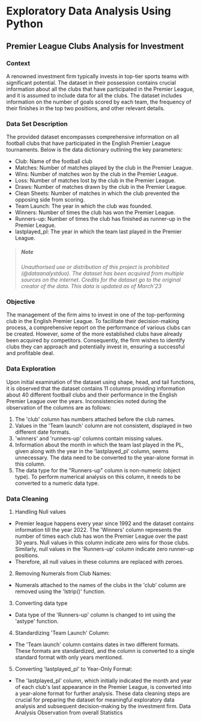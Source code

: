 # Exploratory Data Analysis Using Python
## Premier League Clubs Analysis for Investment
### Context
A renowned investment firm typically invests in top-tier sports teams with significant potential. The dataset in their possession contains crucial information about all the clubs that have participated in the Premier League, and it is assumed to include data for all the clubs. The dataset includes information on the number of goals scored by each team, the frequency of their finishes in the top two positions, and other relevant details.

### Data Set Description
The provided dataset encompasses comprehensive information on all football clubs that have participated in the English Premier League tournaments. Below is the data dictionary outlining the key parameters:
*	Club: Name of the football club
*	Matches: Number of matches played by the club in the Premier League.
*	Wins: Number of matches won by the club in the Premier League.
*	Loss: Number of matches lost by the club in the Premier League.
*	Draws: Number of matches drawn by the club in the Premier League.
*	Clean Sheets: Number of matches in which the club prevented the opposing side from scoring.
*	Team Launch: The year in which the club was founded.
*	Winners: Number of times the club has won the Premier League.
*	Runners-up: Number of times the club has finished as runner-up in the Premier League.
*	lastplayed_pl: The year in which the team last played in the Premier League.

> ##### Note
> *Unauthorised use or distribution of this project is prohibited (@dataanalystduo).*
> *The dataset has been acquired from multiple sources on the internet.*
> *Credits for the dataset go to the original creator of the data.* 
> *This data is updated as of March'23*

### Objective
The management of the firm aims to invest in one of the top-performing club in the English Premier League. To facilitate their decision-making process, a comprehensive report on the performance of various clubs can be created. However, some of the more established clubs have already been acquired by competitors. Consequently, the firm wishes to identify clubs they can approach and potentially invest in, ensuring a successful and profitable deal.

### Data Exploration 
Upon initial examination of the dataset using shape, head, and tail functions, it is observed that the dataset contains 11 columns providing information about 40 different football clubs and their performance in the English Premier League over the years. Inconsistencies noted during the observation of the columns are as follows:
1.	The 'club' column has numbers attached before the club names.
2.	Values in the 'Team launch' column are not consistent, displayed in two different date formats.
3.	'winners' and 'runners-up' columns contain missing values.
4.	Information about the month in which the team last played in the PL, given along with the year in the 'lastplayed_pl' column, seems unnecessary. The data need to be converted to the year-alone format in this column.
5.	The data type for the "Runners-up" column is non-numeric (object type). To perform numerical analysis on this column, it needs to be converted to a numeric data type.

### Data Cleaning
1.	Handling Null values
-	Premier league happens every year since 1992 and the dataset contains information till the year 2022. The 'Winners' column represents the number of times each club has won the Premier League over the past 30 years. Null values in this column indicate zero wins for those clubs. Similarly, null values in the 'Runners-up' column indicate zero runner-up positions.  
-	Therefore, all null values in these columns are replaced with zeroes.
2.	Removing Numerals from Club Names:
-	Numerals attached to the names of the clubs in the 'club' column are removed using the 'lstrip()' function.
3.	Converting data type
-	 Data type of the 'Runners-up' column is changed to int using the 'astype' function.
4.	Standardizing 'Team Launch' Column:
-	The 'Team launch' column contains dates in two different formats. These formats are standardized, and the column is converted to a single standard format with only years mentioned.
5.	Converting 'lastplayed_pl' to Year-Only Format:
-	The 'lastplayed_pl' column, which initially indicated the month and year of each club's last appearance in the Premier League, is converted into a year-alone format for further analysis.
These data cleaning steps are crucial for preparing the dataset for meaningful exploratory data analysis and subsequent decision-making by the investment firm.
Data Analysis
Observation from overall Statistics 



